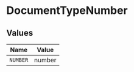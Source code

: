 # DocumentTypeNumber


## Values

| Name     | Value    |
| -------- | -------- |
| `NUMBER` | number   |